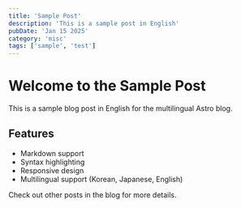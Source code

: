 ```yaml
---
title: 'Sample Post'
description: 'This is a sample post in English'
pubDate: 'Jan 15 2025'
category: 'misc'
tags: ['sample', 'test']
---
```


# Welcome to the Sample Post

This is a sample blog post in English for the multilingual Astro blog.

## Features

- Markdown support
- Syntax highlighting
- Responsive design
- Multilingual support (Korean, Japanese, English)

Check out other posts in the blog for more details.
